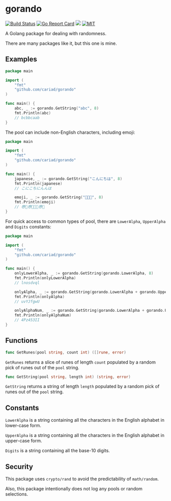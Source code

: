 # gorando

[![Build Status](https://travis-ci.org/cariad/gorando.svg?branch=master)](https://travis-ci.org/cariad/gorando) [![Go Report Card](https://goreportcard.com/badge/github.com/cariad/gorando)](https://goreportcard.com/report/github.com/cariad/gorando) [![](https://godoc.org/github.com/cariad/gorando?status.svg)](http://godoc.org/github.com/cariad/gorando) [![MIT](https://img.shields.io/npm/l/express.svg)](https://github.com/cariad/gorando/blob/master/LICENSE)

A Golang package for dealing with randomness.

There are many packages like it, but this one is mine.

## Examples

```go
package main

import (
    "fmt"
    "github.com/cariad/gorando"
)

func main() {
    abc, _ := gorando.GetString("abc", 8)
    fmt.Println(abc)
    // bcbbcaab
}
```

The pool can include non-English characters, including emoji:

```go
package main

import (
    "fmt"
    "github.com/cariad/gorando"
)

func main() {
    japanese, _ := gorando.GetString("こんにちは", 8)
    fmt.Println(japanese)
    // こにこちにんんは

    emoji, _ := gorando.GetString("🌈😎🐄", 8)
    fmt.Println(emoji)
    // 😎🐄😎🐄🐄🐄😎🌈
}
```

For quick access to common types of pool, there are `LowerAlpha`, `UpperAlpha` and `Digits` constants:

```go
package main

import (
    "fmt"
    "github.com/cariad/gorando"
)

func main() {
    onlyLowerAlpha, _ := gorando.GetString(gorando.LowerAlpha, 8)
    fmt.Println(onlyLowerAlpha)
    // lnosdvql

    onlyAlpha, _ := gorando.GetString(gorando.LowerAlpha + gorando.UpperAlpha, 8)
    fmt.Println(onlyAlpha)
    // uvYJfgwU

    onlyAlphaNum, _ := gorando.GetString(gorando.LowerAlpha + gorando.UpperAlpha + gorando.Digits, 8)
    fmt.Println(onlyAlphaNum)
    // 4Pz453II
}
```

## Functions

```go
func GetRunes(pool string, count int) ([]rune, error)
```

`GetRunes` returns a slice of runes of length `count` populated by a random pick of runes out of the `pool` string.

```go
func GetString(pool string, length int) (string, error)
```

`GetString` returns a string of length `length`  populated by a random pick of runes out of the `pool` string.

## Constants

`LowerAlpha` is a string containing all the characters in the English alphabet in lower-case form.

`UpperAlpha` is a string containing all the characters in the English alphabet in upper-case form.

`Digits` is a string containing all the base-10 digits.

## Security

This package uses `crypto/rand` to avoid the predictability of `math/random`.

Also, this package intentionally does not log any pools or random selections.

